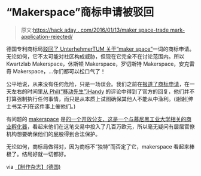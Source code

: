 # “Makerspace”商标申请被驳回

> 原文:[https://hack aday . com/2016/01/13/maker space-trade mark-application-rejected/](https://hackaday.com/2016/01/13/makerspace-trademark-application-rejected/)

德国专利商标局[驳回了 UnterhehmerTUM 关于“maker space”](https://register.dpma.de/DPMAregister/marke/register/3020151019538/DE)一词的商标申请。无论如何，它不太可能对社区构成威胁，但现在它完全不在讨论范围内。所以 Kwartzlab Makerspace，休斯顿 Makerspace，罗切斯特 Makerspace，安克雷奇 Makerspace，…你们都可以松口气了！

公平地说，从来没有任何危险，只是一场误会。我们之前在[报道了商标申请](http://hackaday.com/2015/05/05/trademarking-makerspace/)，在一天左右的时间里[从 Phil(“移动先生”)Handy](http://hackaday.com/2015/05/05/trademarking-makerspace/#comment-2555616) 的评论中得到了官方的回复，他们并不打算强制执行任何事情，而只是从本质上试图确保其他人不能从中渔利。(谢谢[绅士书呆子]在这件事上催他们。)

有问题的 [makerspace](http://www.maker-space.de/) 是[的一个开放分支，这是一个与慕尼黑工业大学相关的商业孵化器](https://www.unternehmertum.de/index.html)，看起来他们在这笔交易中投入了几百万欧元，所以毫无疑问有层层官僚机构想要确保他们的屁股得到合法保护。

无论如何，商标局做得对，因为商标不“独特”而否定了它，makerspace 看起来棒极了。结局好就一切都好。

via [【制作杂志】(德国)](http://www.heise.de/make/meldung/Deutsches-Patent-und-Markenamt-Der-Begriff-Maker-Space-bleibt-frei-3068999.html)